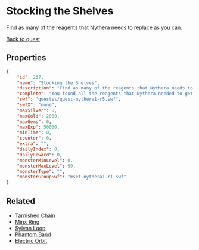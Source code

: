 # Stocking the Shelves

Find as many of the reagents that Nythera needs to replace as you can.

[Back to quest](../quests.md)

## Properties

```json
{
    "id": 267,
    "name": "Stocking the Shelves",
    "description": "Find as many of the reagents that Nythera needs to replace as you can.",
    "complete": "You found all the reagents that Nythera needed to get for Warlic.",
    "swf": "quests\/quest-nythera1-r5.swf",
    "swfX": "none",
    "maxSilver": 0,
    "maxGold": 2000,
    "maxGems": 0,
    "maxExp": 50000,
    "minTime": 0,
    "counter": 0,
    "extra": "",
    "dailyIndex": 0,
    "dailyReward": 0,
    "monsterMinLevel": 0,
    "monsterMaxLevel": 99,
    "monsterType": "",
    "monsterGroupSwf": "mset-nythera1-r1.swf"
}
```

## Related

- [Tarnished Chain](../items/1847-tarnished-chain.md)
- [Minx Ring](../items/1848-minx-ring.md)
- [Sylvan Loop](../items/1849-sylvan-loop.md)
- [Phantom Band](../items/1850-phantom-band.md)
- [Electric Orbit](../items/1851-electric-orbit.md)

